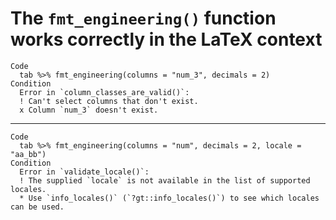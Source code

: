 # The `fmt_engineering()` function works correctly in the LaTeX context

    Code
      tab %>% fmt_engineering(columns = "num_3", decimals = 2)
    Condition
      Error in `column_classes_are_valid()`:
      ! Can't select columns that don't exist.
      x Column `num_3` doesn't exist.

---

    Code
      tab %>% fmt_engineering(columns = "num", decimals = 2, locale = "aa_bb")
    Condition
      Error in `validate_locale()`:
      ! The supplied `locale` is not available in the list of supported locales.
      * Use `info_locales()` (`?gt::info_locales()`) to see which locales can be used.

